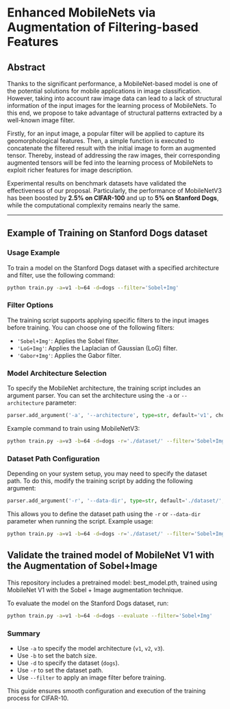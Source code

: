 # Enhanced MobileNets via Augmentation of Filtering-based Features

## Abstract

Thanks to the significant performance, a MobileNet-based model is one of the potential solutions for mobile applications in image classification. However, taking into account raw image data can lead to a lack of structural information of the input images for the learning process of MobileNets. To this end, we propose to take advantage of structural patterns extracted by a well-known image filter. 

Firstly, for an input image, a popular filter will be applied to capture its geomorphological features. Then, a simple function is executed to concatenate the filtered result with the initial image to form an augmented tensor. Thereby, instead of addressing the raw images, their corresponding augmented tensors will be fed into the learning process of MobileNets to exploit richer features for image description. 

Experimental results on benchmark datasets have validated the effectiveness of our proposal. Particularly, the performance of MobileNetV3 has been boosted by **2.5% on CIFAR-100** and up to **5% on Stanford Dogs**, while the computational complexity remains nearly the same.

---

## Example of Training on Stanford Dogs dataset

### Usage Example

To train a model on the Stanford Dogs dataset with a specified architecture and filter, use the following command:

```bash
python train.py -a=v1 -b=64 -d=dogs --filter='Sobel+Img'
```

### Filter Options

The training script supports applying specific filters to the input images before training. You can choose one of the following filters:

- `'Sobel+Img'`: Applies the Sobel filter.
- `'LoG+Img'`: Applies the Laplacian of Gaussian (LoG) filter.
- `'Gabor+Img'`: Applies the Gabor filter.

### Model Architecture Selection

To specify the MobileNet architecture, the training script includes an argument parser. You can set the architecture using the `-a` or `--architecture` parameter:

```python
parser.add_argument('-a', '--architecture', type=str, default='v1', choices=['v1', 'v2', 'v3'], help='Model architecture name.')
```

Example command to train using MobileNetV3:

```bash
python train.py -a=v3 -b=64 -d=dogs -r='./dataset/' --filter='Sobel+Img'
```

### Dataset Path Configuration

Depending on your system setup, you may need to specify the dataset path. To do this, modify the training script by adding the following argument:

```python
parser.add_argument('-r', '--data-dir', type=str, default='./dataset/', help='Dataset root path.')
```

This allows you to define the dataset path using the `-r` or `--data-dir` parameter when running the script. Example usage:

```bash
python train.py -a=v1 -b=64 -d=dogs -r='./dataset/' --filter='Sobel+Img'
```

## Validate the trained model of MobileNet V1 with the Augmentation of Sobel+Image

This repository includes a pretrained model: best_model.pth, trained using MobileNet V1 with the Sobel + Image augmentation technique.

To evaluate the model on the Stanford Dogs dataset, run:

```bash
python train.py -a=v1 -b=64 -d=dogs --evaluate --filter='Sobel+Img'
```

### Summary

- Use `-a` to specify the model architecture (`v1`, `v2`, `v3`).
- Use `-b` to set the batch size.
- Use `-d` to specify the dataset (`dogs`).
- Use `-r` to set the dataset path.
- Use `--filter` to apply an image filter before training.

This guide ensures smooth configuration and execution of the training process for CIFAR-10.
